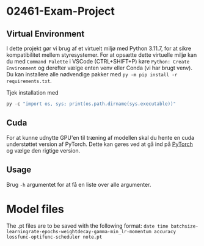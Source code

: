 # 02461-Exam-Project

## Virtual Environment

I dette projekt gør vi brug af et virtuelt miljø med Python 3.11.7, for at sikre kompatibilitet mellem styresystemer. For at opsætte dette virtuelle miljø kan du med `Command Palette` i VSCode (CTRL+SHIFT+P) køre
``Python: Create Environment`` og derefter vælge enten venv eller Conda (vi har brugt venv).
Du kan installere alle nødvendige pakker med `py -m pip install -r requirements.txt`.

Tjek installation med

```python
py -c "import os, sys; print(os.path.dirname(sys.executable))"
```

## Cuda

For at kunne udnytte GPU'en til træning af modellen skal du hente en cuda understøttet version af PyTorch. Dette kan gøres ved at gå ind på [PyTorch](https://pytorch.org/get-started/locally/) og vælge den rigtige version.

## Usage

Brug `-h` argumentet for at få en liste over alle argumenter.

# Model files

The .pt files are to be saved with the following format: `date time batchsize-learningrate-epochs-weightdecay-gamma-min_lr-momentum accuracy lossfunc-optifunc-scheduler note.pt`
